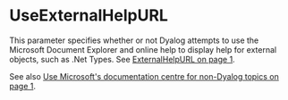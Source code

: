 # UseExternalHelpURL

This parameter specifies whether or not Dyalog attempts to use the Microsoft Document Explorer and online help to display help for external objects, such as .Net Types. See [ ExternalHelpURL on page 1](externalhelpurl.md).

See also [Use Microsoft's documentation centre for non-Dyalog topics on page 1](../../The%20APL%20Environment/Configuration%20Dialog%20Help_DMX%20Tab.htm#UseExternalHelpURL).
